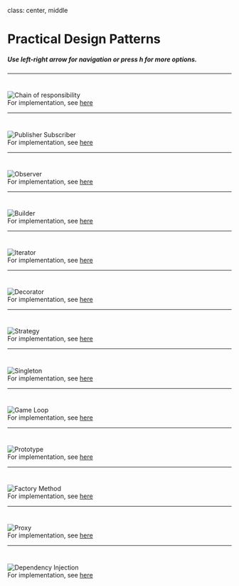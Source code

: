 class: center, middle 

# Practical Design Patterns
##### Use *left-right arrow* for navigation or press *h* for more options.

---

# 

<img src='http://git.ashwanik.in/practical-design-patterns/images/cor.svg' alt='Chain of responsibility' class='img-center-50'/>

<div class='a-center'> For implementation, see <a href='https://github.com/ashwanikumar04/practical-design-patterns/tree/master/src/main/java/in/ashwanik/pdp/cor' target='_blank'>here</a>​​​​​​​​​​​​​​​​​​​​​​​​​​​​​​​​​​​​</div>

---

# 

<img src='http://git.ashwanik.in/practical-design-patterns/images/pub_sub.svg' alt='Publisher Subscriber' class='img-center-80'/>

<div class='a-center'> For implementation, see <a href='https://github.com/ashwanikumar04/practical-design-patterns/tree/master/src/main/java/in/ashwanik/pdp/pub_sub' target='_blank'>here</a>​​​​​​​​​​​​​​​​​​​​​​​​​​​​​​​​​​​​</div>

---

# 

<img src='http://git.ashwanik.in/practical-design-patterns/images/observer.svg' alt='Observer' class='img-center-80'/>

<div class='a-center'> For implementation, see <a href='https://github.com/ashwanikumar04/practical-design-patterns/tree/master/src/main/java/in/ashwanik/pdp/observer' target='_blank'>here</a>​​​​​​​​​​​​​​​​​​​​​​​​​​​​​​​​​​​​</div>

---

# 

<img src='http://git.ashwanik.in/practical-design-patterns/images/builder.svg' alt='Builder' class='img-center-70'/>

<div class='a-center'> For implementation, see <a href='https://github.com/ashwanikumar04/practical-design-patterns/tree/master/src/main/java/in/ashwanik/pdp/builder' target='_blank'>here</a>​​​​​​​​​​​​​​​​​​​​​​​​​​​​​​​​​​​​</div>

---

# 

<img src='http://git.ashwanik.in/practical-design-patterns/images/iterator.svg' alt='Iterator' class='img-center-80'/>

<div class='a-center'> For implementation, see <a href='https://github.com/ashwanikumar04/practical-design-patterns/tree/master/src/main/java/in/ashwanik/pdp/iterator' target='_blank'>here</a>​​​​​​​​​​​​​​​​​​​​​​​​​​​​​​​​​​​​</div>

---

# 

<img src='http://git.ashwanik.in/practical-design-patterns/images/decorator.svg' alt='Decorator' class='img-center-50'/>

<div class='a-center'> For implementation, see <a href='https://github.com/ashwanikumar04/practical-design-patterns/tree/master/src/main/java/in/ashwanik/pdp/decorator' target='_blank'>here</a>​​​​​​​​​​​​​​​​​​​​​​​​​​​​​​​​​​​​</div>

---

# 

<img src='http://git.ashwanik.in/practical-design-patterns/images/strategy.svg' alt='Strategy' class='img-center-80'/>

<div class='a-center'> For implementation, see <a href='https://github.com/ashwanikumar04/practical-design-patterns/tree/master/src/main/java/in/ashwanik/pdp/strategy' target='_blank'>here</a>​​​​​​​​​​​​​​​​​​​​​​​​​​​​​​​​​​​​</div>

---

# 

<img src='http://git.ashwanik.in/practical-design-patterns/images/singleton.svg' alt='Singleton' class='img-center-50'/>

<div class='a-center'> For implementation, see <a href='https://github.com/ashwanikumar04/practical-design-patterns/tree/master/src/main/java/in/ashwanik/pdp/singleton' target='_blank'>here</a>​​​​​​​​​​​​​​​​​​​​​​​​​​​​​​​​​​​​</div>

---

# 

<img src='http://git.ashwanik.in/practical-design-patterns/images/game_loop.svg' alt='Game Loop' class='img-center-50'/>

<div class='a-center'> For implementation, see <a href='https://github.com/ashwanikumar04/practical-design-patterns/tree/master/src/main/java/in/ashwanik/pdp/game_loop' target='_blank'>here</a>​​​​​​​​​​​​​​​​​​​​​​​​​​​​​​​​​​​​</div>

---

# 

<img src='http://git.ashwanik.in/practical-design-patterns/images/prototype.svg' alt='Prototype' class='img-center-70'/>

<div class='a-center'> For implementation, see <a href='https://github.com/ashwanikumar04/practical-design-patterns/tree/master/src/main/java/in/ashwanik/pdp/prototype' target='_blank'>here</a>​​​​​​​​​​​​​​​​​​​​​​​​​​​​​​​​​​​​</div>

---

# 

<img src='http://git.ashwanik.in/practical-design-patterns/images/factory_method.svg' alt='Factory Method' class='img-center-70'/>

<div class='a-center'> For implementation, see <a href='https://github.com/ashwanikumar04/practical-design-patterns/tree/master/src/main/java/in/ashwanik/pdp/factory_method' target='_blank'>here</a>​​​​​​​​​​​​​​​​​​​​​​​​​​​​​​​​​​​​</div>

---

# 

<img src='http://git.ashwanik.in/practical-design-patterns/images/proxy.svg' alt='Proxy' class='img-center-50'/>

<div class='a-center'> For implementation, see <a href='https://github.com/ashwanikumar04/practical-design-patterns/tree/master/src/main/java/in/ashwanik/pdp/proxy' target='_blank'>here</a>​​​​​​​​​​​​​​​​​​​​​​​​​​​​​​​​​​​​</div>

---

# 

<img src='http://git.ashwanik.in/practical-design-patterns/images/dependency_injection.svg' alt='Dependency Injection' class='img-center-50'/>

<div class='a-center'> For implementation, see <a href='https://github.com/ashwanikumar04/practical-design-patterns/tree/master/src/main/java/in/ashwanik/pdp/dependency_injection' target='_blank'>here</a>​​​​​​​​​​​​​​​​​​​​​​​​​​​​​​​​​​​​</div>

